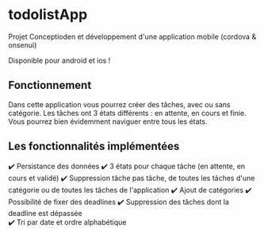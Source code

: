 # todolistApp

Projet  Conceptioden et développement d'une application mobile (cordova & onsenui)

Disponible pour android et ios !

## Fonctionnement 

Dans cette application vous pourrez créer des tâches, avec ou sans catégorie. 
Les tâches ont 3 états différents : en attente, en cours et finie. Vous pourrez bien évidemment naviguer entre tous les états.

## Les fonctionnalités implémentées 



✔️ Persistance des données 
✔️ 3  états pour chaque tâche (en attente, en cours et validé)
✔️ Suppression tâche pas tâche, de toutes les tâches d'une catégorie ou de toutes les tâches de l'application
✔️ Ajout de catégories 
✔️ Possibilité de fixer des deadlines
✔️ Suppression des tâches dont la deadline est dépassée  
✔️ Tri par date et ordre alphabétique 
## 
